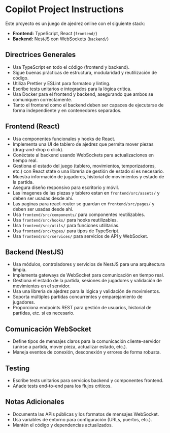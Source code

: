 # Copilot Project Instructions

Este proyecto es un juego de ajedrez online con el siguiente stack:

- **Frontend:** TypeScript, React (`frontend/`)
- **Backend:** NestJS con WebSockets (`backend/`)

## Directrices Generales
- Usa TypeScript en todo el código (frontend y backend).
- Sigue buenas prácticas de estructura, modularidad y reutilización de código.
- Utiliza Prettier y ESLint para formateo y linting.
- Escribe tests unitarios e integrados para la lógica crítica.
- Usa Docker para el frontend y backend, asegurando que ambos se comuniquen correctamente.
- Tanto el frontend como el backend deben ser capaces de ejecutarse de forma independiente y en contenedores separados.

## Frontend (React)
- Usa componentes funcionales y hooks de React.
- Implementa una UI de tablero de ajedrez que permita mover piezas (drag-and-drop o click).
- Conéctate al backend usando WebSockets para actualizaciones en tiempo real.
- Gestiona el estado del juego (tablero, movimientos, temporizadores, etc.) con React state o una librería de gestión de estado si es necesario.
- Muestra información de jugadores, historial de movimientos y estado de la partida.
- Asegura diseño responsivo para escritorio y móvil.
- Las imagenes de las piezas y tablero estan en `frontend/src/assets/` y deben ser usadas desde ahí.
- Las paginas para react-router se guardan en `frontend/src/pages/` y deben ser usadas desde ahí.
- Usa `frontend/src/components/` para componentes reutilizables.
- Usa `frontend/src/hooks/` para hooks reutilizables.
- Usa `frontend/src/utils/` para funciones utilitarias.
- Usa `frontend/src/types/` para tipos de TypeScript.
- Usa `frontend/src/services/` para servicios de API y WebSocket.

## Backend (NestJS)
- Usa módulos, controladores y servicios de NestJS para una arquitectura limpia.
- Implementa gateways de WebSocket para comunicación en tiempo real.
- Gestiona el estado de la partida, sesiones de jugadores y validación de movimientos en el servidor.
- Usa una librería de ajedrez para la lógica y validación de movimientos.
- Soporta múltiples partidas concurrentes y emparejamiento de jugadores.
- Proporciona endpoints REST para gestión de usuarios, historial de partidas, etc. si es necesario.

## Comunicación WebSocket
- Define tipos de mensajes claros para la comunicación cliente-servidor (unirse a partida, mover pieza, actualizar estado, etc.).
- Maneja eventos de conexión, desconexión y errores de forma robusta.

## Testing
- Escribe tests unitarios para servicios backend y componentes frontend.
- Añade tests end-to-end para los flujos críticos.

## Notas Adicionales
- Documenta las APIs públicas y los formatos de mensajes WebSocket.
- Usa variables de entorno para configuración (URLs, puertos, etc.).
- Mantén el código y dependencias actualizados.
